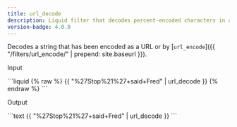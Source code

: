```yaml
---
title: url_decode
description: Liquid filter that decodes percent-encoded characters in a string.
version-badge: 4.0.0
---
```


Decodes a string that has been encoded as a URL or by [`url_encode`]({{ "/filters/url_encode/" | prepend: site.baseurl }}).

<p class="code-label">Input</p>
```liquid
{% raw %}
{{ "%27Stop%21%27+said+Fred" | url_decode }}
{% endraw %}
```

<p class="code-label">Output</p>
```text
{{ "%27Stop%21%27+said+Fred" | url_decode }}
```
